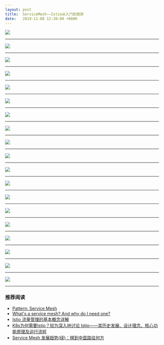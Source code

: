 ```yaml
---
layout: post
title:  ServiceMesh——Istio从入门到放弃
date:   2019-11-08 12:30:00 +0800
---
```


![]({{site.baseurl}}/assets/img/2019/11/08/servicemesh.001.jpeg)

---

![]({{site.baseurl}}/assets/img/2019/11/08/servicemesh.002.jpeg)

---

![]({{site.baseurl}}/assets/img/2019/11/08/servicemesh.003.jpeg)

---

![]({{site.baseurl}}/assets/img/2019/11/08/servicemesh.004.jpeg)

---

![]({{site.baseurl}}/assets/img/2019/11/08/servicemesh.005.jpeg)

---

![]({{site.baseurl}}/assets/img/2019/11/08/servicemesh.006.jpeg)

---

![]({{site.baseurl}}/assets/img/2019/11/08/servicemesh.007.jpeg)

---

![]({{site.baseurl}}/assets/img/2019/11/08/servicemesh.008.jpeg)

---

![]({{site.baseurl}}/assets/img/2019/11/08/servicemesh.009.jpeg)

---

![]({{site.baseurl}}/assets/img/2019/11/08/servicemesh.010.jpeg)

---

![]({{site.baseurl}}/assets/img/2019/11/08/servicemesh.011.jpeg)

---

![]({{site.baseurl}}/assets/img/2019/11/08/servicemesh.012.jpeg)

---

![]({{site.baseurl}}/assets/img/2019/11/08/servicemesh.013.jpeg)

---

![]({{site.baseurl}}/assets/img/2019/11/08/servicemesh.014.jpeg)

---

![]({{site.baseurl}}/assets/img/2019/11/08/servicemesh.015.jpeg)

---

![]({{site.baseurl}}/assets/img/2019/11/08/servicemesh.016.jpeg)

---

![]({{site.baseurl}}/assets/img/2019/11/08/servicemesh.017.jpeg)

---

![]({{site.baseurl}}/assets/img/2019/11/08/servicemesh.018.jpeg)

---

![]({{site.baseurl}}/assets/img/2019/11/08/servicemesh.019.jpeg)

---

### 推荐阅读

- [Pattern: Service Mesh](https://philcalcado.com/2017/08/03/pattern_service_mesh.html)
- [What's a service mesh? And why do I need one?](https://buoyant.io/2017/04/25/whats-a-service-mesh-and-why-do-i-need-one/)
- [Istio 流量管理的基本概念详解](https://jimmysong.io/posts/istio-traffic-management-basic-concepts/)
- [K8s为何需要Istio？较为深入地讨论 Istio——其历史发展、设计理念、核心功能原理及运行流程](https://zhuanlan.zhihu.com/p/54123996)
- [Service Mesh 发展趋势(续)：棋到中盘路往何方](https://blog.aquasec.com/istio-service-mesh-traffic-control)